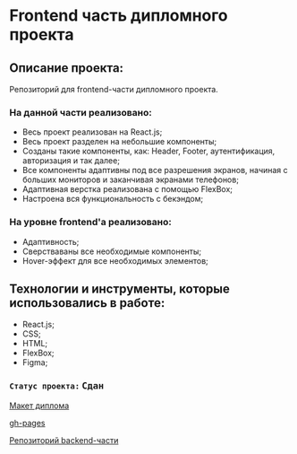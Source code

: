# Frontend часть дипломного проекта

## Описание проекта:
Репозиторий для frontend-части дипломного проекта.

### На данной части реализовано: 
  * Весь проект реализован на React.js;
  * Весь проект разделен на небольшие компоненты;
  * Созданы такие компоненты, как: Header, Footer, аутентификация, авторизация и так далее;
  * Все компоненты адаптивны под все разрешения экранов, начиная с больших мониторов и заканчивая экранами телефонов;
  * Адаптивная верстка реализована с помощью FlexBox;
  * Настроена вся функциональность с бекэндом;

### На уровне frontend'а реализовано:
  * Адаптивность;
  * Сверстваваны все необходимые компоненты;
  * Hover-эффект для все необходимых элементов;

## Технологии и инструменты, которые использовались в работе:
  * React.js;
  * CSS;
  * HTML;
  * FlexBox;
  * Figma;

### `Статус проекта:` <kbd>Сдан</kbd>

[Макет диплома](https://disk.yandex.ru/d/P9_BrSWLGuaXfA)  

[gh-pages](https://ieasyjet.github.io/movies-explorer-frontend/#/)

[Репозиторий backend-части](https://github.com/iEasyJet/movies-explorer-api)
